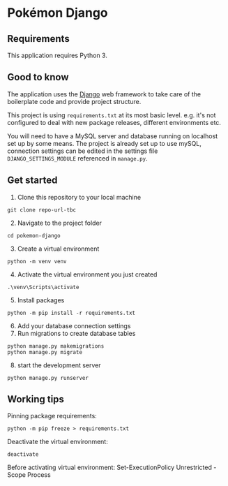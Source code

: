 # Pokémon Django

## Requirements

This application requires Python 3.

## Good to know

The application uses the [Django](https://www.djangoproject.com) web framework to take care of the boilerplate code and 
provide project structure.

This project is using `requirements.txt` at its most basic level. e.g. it's not configured to deal with new package releases, 
different environments etc.

You will need to have a MySQL server and database running on localhost set up by some means. 
The project is already set up to use mySQL, connection settings can be edited in the settings file `DJANGO_SETTINGS_MODULE` 
referenced in `manage.py`.

## Get started

1. Clone this repository to your local machine
```commandline
git clone repo-url-tbc
```
2. Navigate to the project folder
```commandline
cd pokemon-django
```
3. Create a virtual environment
```commandline
python -m venv venv
```
4. Activate the virtual environment you just created
```commandline
.\venv\Scripts\activate
```
5. Install packages
```commandline
python -m pip install -r requirements.txt
```
6. Add your database connection settings
7. Run migrations to create database tables
```commandline
python manage.py makemigrations
python manage.py migrate
```
8. start the development server
```commandline
python manage.py runserver
```

## Working tips

Pinning package requirements:
```commandline
python -m pip freeze > requirements.txt
```

Deactivate the virtual environment:
```commandline
deactivate
```

Before activating virtual environment:
Set-ExecutionPolicy Unrestricted -Scope Process


